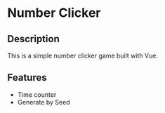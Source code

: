 # Number Clicker

## Description

This is a simple number clicker game built with Vue.

## Features

- Time counter
- Generate by Seed
